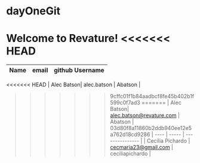 # dayOneGit

Welcome to Revature!
<<<<<<< HEAD
=======

| Name | email | github Username |
| ---- | ----- | --------------- |
<<<<<<< HEAD
| Alec Batson| alec.batson | Abatson |
>>>>>>> 9cffc01f1b84aadbcf8fe45b402b1f599c0f7ad3
=======
| Alec Batson| alec.batson@revature.com | Abatson |
>>>>>>> 03d80f8a11860b2ddb940ee12e5a762d18cd9286
| ---- | ----- | --------------- |
| Cecilia Pichardo | cecmaria23@gmail.com | ceciliapichardo |